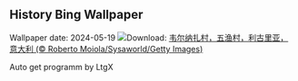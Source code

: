 ## History Bing Wallpaper
Wallpaper date: 2024-05-19
![](https://www.bing.com/th?id=OHR.VernazzaItaly_ZH-CN6245826569_UHD.jpg&w=1000)Download: [韦尔纳扎村，五渔村，利古里亚，意大利 (© Roberto Moiola/Sysaworld/Getty Images)](https://www.bing.com/th?id=OHR.VernazzaItaly_ZH-CN6245826569_UHD.jpg)

Auto get programm by LtgX
